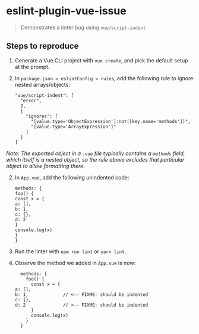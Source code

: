 # eslint-plugin-vue-issue

> Demonstrates a linter bug using `vue/script-indent`

## Steps to reproduce

 1. Generate a Vue CLI project with `vue create`, and pick the default setup at the prompt.

 2. In `package.json > eslintConfig > rules`, add the following rule to ignore nested arrays/objects:

        "vue/script-indent": [
          "error",
          2,
          {
            "ignores": [
              "[value.type='ObjectExpression']:not([key.name='methods'])",
              "[value.type='ArrayExpression']"
            ]
          }
        ]

   *Note: The exported object in a `.vue` file typically contains a `methods` field, which itself is a nested object, so the rule above excludes that particular object to allow formatting there.*

 2. In `App.vue`, add the following unindented code:

        methods: {
        foo() {
        const x = {
        a: [],
        b: 1,
        c: {},
        d: 2
        }
        console.log(x)
        }
        }

 3. Run the linter with `npm run lint` or `yarn lint`.

 4. Observe the method we added in `App.vue` is now:

          methods: {
            foo() {
              const x = {
        a: [],
        b: 1,             // <-- FIXME: should be indented
        c: {},
        d: 2              // <-- FIXME: should be indented
              }
              console.log(x)
            }
          }

